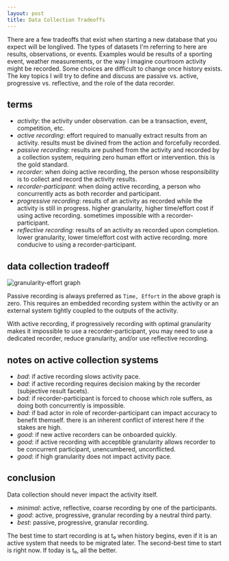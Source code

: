 ```yaml
---
layout: post
title: Data Collection Tradeoffs
---
```


There are a few tradeoffs that exist when starting a new database that you expect will be longlived. The types of datasets I'm referring to here are results, observations, or events. Examples would be results of a sporting event, weather measurements, or the way I imagine courtroom activity might be recorded. Some choices are difficult to change once history exists. The key topics I will try to define and discuss are passive vs. active, progressive vs. reflective, and the role of the data recorder.

## terms

- *activity*: the activity under observation. can be a transaction, event, competition, etc.
- *active recording*: effort required to manually extract results from an activity. results must be divined from the action and forcefully recorded.
- *passive recording*: results are pushed from the activity and recorded by a collection system, requiring zero human effort or intervention. this is the gold standard.
- *recorder*: when doing active recording, the person whose responsibility is to collect and record the activity results.
- *recorder-participant*: when doing active recording, a person who concurrently acts as both recorder and participant.
- *progressive recording*: results of an activity as recorded while the activity is still in progress. higher granularity, higher time/effort cost if using active recording. sometimes impossible with a recorder-participant.
- *reflective recording*: results of an activity as recorded upon completion. lower granularity, lower time/effort cost with active recording. more conducive to using a recorder-participant.

## data collection tradeoff

![granularity-effort graph](http://i.imgur.com/PDMbeVj.png)

Passive recording is always preferred as `Time, Effort` in the above graph is zero. This requires an embedded recording system within the activity or an external system tightly coupled to the outputs of the activity.

With active recording, if progressively recording with optimal granularity makes it impossible to use a recorder-participant, you may need to use a dedicated recorder, reduce granularity, and/or use reflective recording.

## notes on active collection systems

- *bad*: if active recording slows activity pace.
- *bad*: if active recording requires decision making by the recorder (subjective result facets).
- *bad*: if recorder-participant is forced to choose which role suffers, as doing both concurrently is impossible.
- *bad*: if bad actor in role of recorder-participant can impact accuracy to benefit themself. there is an inherent conflict of interest here if the stakes are high.
- *good*: if new active recorders can be onboarded quickly.
- *good*: if active recording with acceptible granularity allows recorder to be concurrent participant, unencumbered, unconflicted.
- *good*: if high granularity does not impact activity pace.

## conclusion

Data collection should never impact the activity itself.

- *minimal*: active, reflective, coarse recording by one of the participants.
- *good*: active, progressive, granular recording by a neutral third party.
- *best*: passive, progressive, granular recording.

The best time to start recording is at t₀ when history begins, even if it is an active system that needs to be migrated later. The second-best time to start is right now. If today is t₀, all the better.
